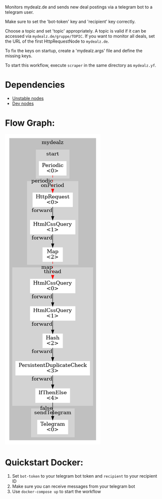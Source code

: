 Monitors mydealz.de and sends new deal postings via a telegram bot to a telegram user.

Make sure to set the 'bot-token' key and 'recipient' key correctly.

Choose a topic and set 'topic' appropriately. 
A topic is valid if it can be accessed via `mydealz.de/gruppe/TOPIC`.
If you want to monitor all deals, set the URL of the first HttpRequestNode to
`mydealz.de`.

To fix the keys on startup, create a 'mydealz.args' file and define the missing
keys.

To start this workflow, execute `scraper` in the same directory as `mydealz.yf`. 

# Dependencies

* [Unstable nodes](https://github.com/scraperflow/scraper-nodes/releases/tag/unstable-v0.3.0)
* [Dev nodes](https://github.com/scraperflow/scraper-nodes/releases/tag/dev-v0.5.0)

# Flow Graph:

![](cfg.png)


# Quickstart Docker:

1. Set `bot-token` to your telegram bot token and `recipient` to your recipient ID
2. Make sure you can receive messages from your telegram bot
3. Use `docker-compose up` to start the workflow
